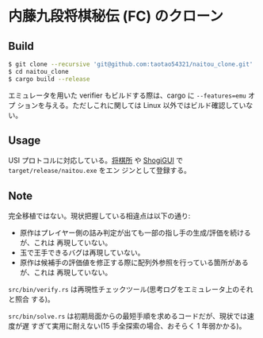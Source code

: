 # 内藤九段将棋秘伝 (FC) のクローン

## Build

```sh
$ git clone --recursive 'git@github.com:taotao54321/naitou_clone.git'
$ cd naitou_clone
$ cargo build --release
```

エミュレータを用いた verifier もビルドする際は、cargo に `--features=emu` オプ
ションを与える。ただしこれに関しては Linux 以外ではビルド確認していない。

## Usage

USI プロトコルに対応している。[将棋所](http://shogidokoro.starfree.jp/) や
[ShogiGUI](http://shogigui.siganus.com/) で `target/release/naitou.exe` をエン
ジンとして登録する。

## Note

完全移植ではない。現状把握している相違点は以下の通り:

* 原作はプレイヤー側の詰み判定が出ても一部の指し手の生成/評価を続けるが、これは
  再現していない。
* 玉で王手できるバグは再現していない。
* 原作は候補手の評価値を修正する際に配列外参照を行っている箇所があるが、これは
  再現していない。

`src/bin/verify.rs` は再現性チェックツール(思考ログをエミュレータ上のそれと照合
する)。

`src/bin/solve.rs` は初期局面からの最短手順を求めるコードだが、現状では速度が遅
すぎて実用に耐えない(15 手全探索の場合、おそらく 1 年弱かかる)。

